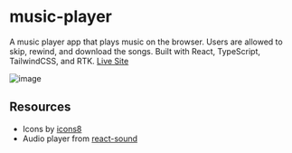 # music-player
A music player app that plays music on the browser. Users are allowed to skip, rewind, and download the songs. Built with React, TypeScript, TailwindCSS, and RTK. [Live Site](https://really-cool-music-player.netlify.app/)

![image](https://user-images.githubusercontent.com/48599206/156479793-8a3bde90-5a88-473f-94b4-c77a94033667.png)

## Resources
* Icons by [icons8](https://icons8.com/)
* Audio player from [react-sound](https://github.com/leoasis/react-sound)
